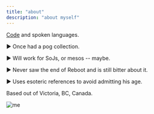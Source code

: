 ```yaml
---
title: "about"
description: "about myself"
---
```


[Code](https://github.com/nbw) and spoken languages.

► Once had a pog collection.

► Will work for SoJs, or mesos -- maybe.

► Never saw the end of Reboot and is still bitter about it.

► Uses esoteric references to avoid admitting his age.

Based out of Victoria, BC, Canada.

![me](/images/me.png)
